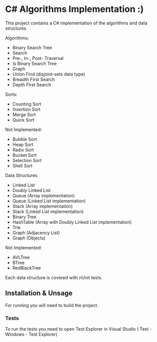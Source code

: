# C# Algorithms Implementation :)

This project contains a C# implementation of the algorithms and data structures. 

Algorithms:
- Binary Search Tree 
 - Search
 - Pre-, In-, Post- Traversal
 - Is Binary Search Tree
- Graph
 - Union Find (disjoint-sets data type)
 - Breadth First Search
 - Depth First Search

Sorts:
 - Counting Sort
 - Insertion Sort
 - Merge Sort
 - Quick Sort

 Not Implemented:
  - Bubble Sort
  - Heap Sort
  - Radix Sort
  - Bucket Sort
  - Selection Sort
  - Shell Sort

Data Structures
 - Linked List
 - Doubly Linked List
 - Queue (Array implementation)
 - Queue (Linked List implementation)
 - Stack (Array implementation)
 - Stack (Linked List implementation)
 - Binary Tree
 - HashTable (Array with Doubly Linked List implementation)
 - Trie
 - Graph (Adjacency List)
 - Graph (Objects)
 
 Not Implemented:
  - AVLTree
  - BTree
  - RedBlackTree

Each data structure is covered with nUnit tests. 

## Installation & Unsage

For running you will need to build the project.

### Tests

To run the tests you need to open Test Explorer in Visual Studio ( Test - Windows - Test Explorer)